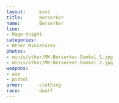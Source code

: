 ```yaml
---
layout:     mini
title:      Berserker
name:       Berserker
line:       
- Mage Knight
categories:
- Other Miniatures
photos:
- minis/other/MK-Berserker-Dankel_1.jpg
- minis/other/MK-Berserker-Dankel_2.jpg
weapons:    
- axe
- pistol
armor:      clothing
race:       dwarf
---
```


